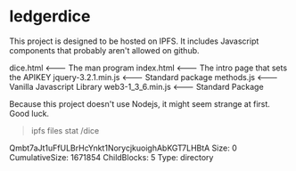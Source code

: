# ledgerdice

This project is designed to be hosted on
IPFS. It includes Javascript components that
probably aren't allowed on github.


dice.html                 <--- The man program
index.html                <--- The intro page that sets the APIKEY
jquery-3.2.1.min.js       <--- Standard package 
methods.js                <--- Vanilla Javascript Library
web3-1_3_6.min.js         <--- Standard Package


Because this project doesn't use Nodejs, it might seem
strange at first. Good luck.

> ipfs files stat /dice

Qmbt7aJt1uFfULBrHcYnkt1NorycjkuoighAbKGT7LHBtA
Size: 0
CumulativeSize: 1671854
ChildBlocks: 5
Type: directory
